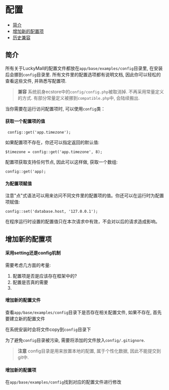 # 配置

- [简介](#introduction)
- [增加新的配置项](#new-configuration-item)
- [历史兼容](#compatible)

<a name="introduction"></a>
## 简介

所有关于LuckyMall的配置文件都放在`app/base/examples/config`目录里, 在安装后会挪到`config`目录里. 所有文件里的配置选项都有说明文档, 因此你可以轻松的查看这些文件, 并熟悉写配置项.

> **兼容** 系统前身ecstore中的`config/config.php`被取消掉. 不再采用常量定义的方式. 有部分常量定义被挪到`compatible.php`中, 会陆续搬出.


当你需要在运行访问配置项时, 可以使用`config`类：

#### 获取一个配置项的值

     config::get('app.timezone');

如果配置项不存在，你还可以指定返回的默认值:

    $timezone = config::get('app.timezone', 8);

配置项获取支持任何节点, 因此可以这样做, 获取一个数组:

    config::get('app);

#### 为配置项赋值
注意"点"式语法可以用来访问不同文件里的配置项的值。你还可以在运行时为配置项赋值:

	config::set('database.host, '127.0.0.1');

在程序运行时设置的配置值只在本次请求中有效，不会对以后的请求造成影响。

<a name="new-configuration-item"></a>

## 增加新的配置项
#### 采用setting还是config机制
需要考虑几方面的考量:

1. 配置项是否是应该存在框架中的?
1. 配置是否真的需要
1. 

#### 增加新的配置文件
查看`app/base/examples/config`目录下是否存在相关配置文件, 如果不存在, 首先要建立新的配置文件

在系统安装时会将文件copy到`config`目录下

为了避免`config`目录被污染, 需要将添加的文件放入`config/.gitignore`.

> **注意** config目录是用来放置本地的配置, 属于个性化数据, 因此不能提交到git中. 

#### 增加新的配置项
在`app/base/examples/config`找到对应的配置文件进行修改

<a name="compatible"></a>




